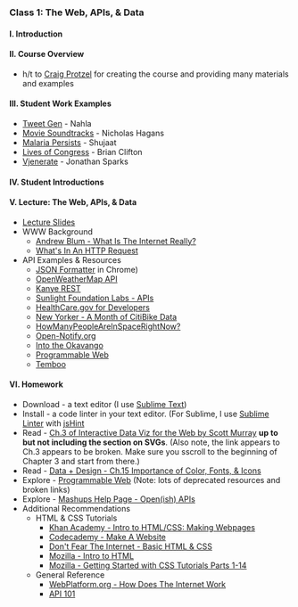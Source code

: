 ### Class 1: The Web, APIs, & Data

#### I. Introduction

#### II. Course Overview
* h/t to [Craig Protzel](https://github.com/craigprotzel) for creating the course and providing many materials and examples

#### III. Student Work Examples
* [Tweet Gen](http://mashup-tweetgen.herokuapp.com/) - Nahla
* [Movie Soundtracks](http://moviesoundtracks.herokuapp.com/) - Nicholas Hagans
* [Malaria Persists](http://www.msm622.nyuad.im/MalariaPersists/) - Shujaat
* [Lives of Congress](http://thelivesofcongress.com/) - Brian Clifton
* [Vjenerate](http://vjenerate.com/) - Jonathan Sparks

#### IV. Student Introductions

#### V. Lecture: The Web, APIs, & Data
* [Lecture Slides](https://dl.dropboxusercontent.com/u/9648298/Mashups_Fall2016_Lecture_Upload.pdf)
* WWW Background
	* [Andrew Blum - What Is The Internet Really?](https://www.ted.com/talks/andrew_blum_what_is_the_internet_really)
	* [What's In An HTTP Request](http://rve.org.uk/dumprequest)
* API Examples & Resources
	* [JSON Formatter](https://chrome.google.com/webstore/detail/json-formatter/bcjindcccaagfpapjjmafapmmgkkhgoa?hl=en) in Chrome)  
	* [OpenWeatherMap API](http://openweathermap.org/API)
	* [Kanye REST](http://kanyerest.xyz/)
	* [Sunlight Foundation Labs - APIs](http://sunlightfoundation.com/api/)
	* [HealthCare.gov for Developers](https://www.healthcare.gov/developers/)
	* [New Yorker - A Month of CitiBike Data](http://www.newyorker.com/sandbox/business/citi-bike.html)
	* [HowManyPeopleAreInSpaceRightNow?](http://www.howmanypeopleareinspacerightnow.com/)
	* [Open-Notify.org](http://open-notify.org/)
	* [Into the Okavango](http://intotheokavango.org/)
	* [Programmable Web](http://programmableweb.com)
	* [Temboo](https://www.temboo.com/)

#### VI. Homework
* Download - a text editor (I use [Sublime Text](http://www.sublimetext.com/))
* Install - a code linter in your text editor. (For Sublime, I use [Sublime Linter](http://www.hongkiat.com/blog/identify-code-errors-sublime-linter/) with [jsHint](https://github.com/SublimeLinter/SublimeLinter-jshint)
* Read - [Ch.3 of Interactive Data Viz for the Web by Scott Murray](http://chimera.labs.oreilly.com/books/1230000000345/ch03.html) **up to but not including the section on SVGs**. (Also note, the link appears to Ch.3 appears to be broken. Make sure you sscroll to the beginning of Chapter 3 and start from there.)
* Read - [Data + Design - Ch.15 Importance of Color, Fonts, & Icons](https://infoactive.co/data-design/ch15)
* Explore - [Programmable Web](http://programmableweb.com) (Note: lots of deprecated resources and broken links)
* Explore - [Mashups Help Page - Open(ish) APIs](https://github.com/craigprotzel/Mashups/tree/master/__HELP#openish-apis)
* Additional Recommendations
	* HTML & CSS Tutorials  
		* [Khan Academy - Intro to HTML/CSS: Making Webpages](https://www.khanacademy.org/computing/computer-programming/html-css)
		* [Codecademy - Make A Website](https://www.codecademy.com/learn/make-a-website)
		* [Don't Fear The Internet - Basic HTML & CSS](http://www.dontfeartheinternet.com/02-html/)
		* [Mozilla - Intro to HTML](https://developer.mozilla.org/en-US/docs/Web/Guide/HTML/Introduction)
		* [Mozilla - Getting Started with CSS Tutorials Parts 1-14](https://developer.mozilla.org/en-US/docs/Web/Guide/CSS/Getting_started)
	* General Reference	
		* [WebPlatform.org - How Does The Internet Work](https://docs.webplatform.org/wiki/concepts/Internet_and_Web/How_does_the_Internet_Work)
		* [API 101](http://apievangelist.com/index.html)	

